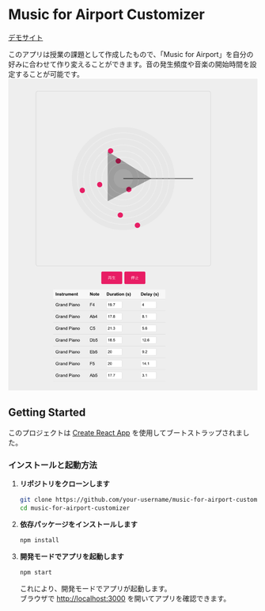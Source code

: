 # Music for Airport Customizer
[デモサイト](https://musicforairports-br8z6z6oc-eightsuzukis-projects.vercel.app/) 


このアプリは授業の課題として作成したもので、「Music for Airport」を自分の好みに合わせて作り変えることができます。音の発生頻度や音楽の開始時間を設定することが可能です。
![Alt text](image.png)


## Getting Started

このプロジェクトは [Create React App](https://github.com/facebook/create-react-app) を使用してブートストラップされました。

### インストールと起動方法

1. **リポジトリをクローンします**

   ```bash
   git clone https://github.com/your-username/music-for-airport-customizer.git
   cd music-for-airport-customizer
   ```

2. **依存パッケージをインストールします**

   ```bash
   npm install
   ```

3. **開発モードでアプリを起動します**

   ```bash
   npm start
   ```

   これにより、開発モードでアプリが起動します。\
   ブラウザで [http://localhost:3000](http://localhost:3000) を開いてアプリを確認できます。
